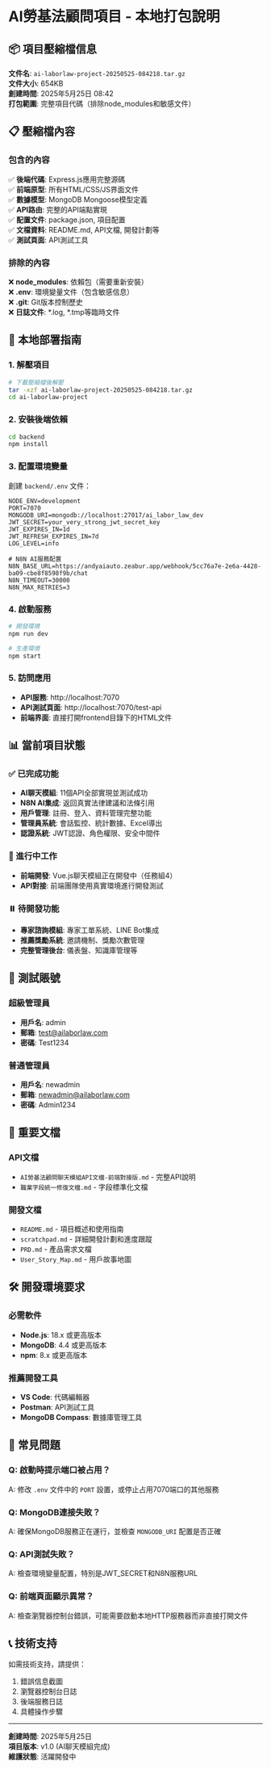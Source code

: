 # AI勞基法顧問項目 - 本地打包說明

## 📦 項目壓縮檔信息

**文件名**: `ai-laborlaw-project-20250525-084218.tar.gz`  
**文件大小**: 654KB  
**創建時間**: 2025年5月25日 08:42  
**打包範圍**: 完整項目代碼（排除node_modules和敏感文件）

## 📋 壓縮檔內容

### 包含的內容
✅ **後端代碼**: Express.js應用完整源碼  
✅ **前端原型**: 所有HTML/CSS/JS界面文件  
✅ **數據模型**: MongoDB Mongoose模型定義  
✅ **API路由**: 完整的API端點實現  
✅ **配置文件**: package.json, 項目配置  
✅ **文檔資料**: README.md, API文檔, 開發計劃等  
✅ **測試頁面**: API測試工具  

### 排除的內容  
❌ **node_modules**: 依賴包（需要重新安裝）  
❌ **.env**: 環境變量文件（包含敏感信息）  
❌ **.git**: Git版本控制歷史  
❌ **日誌文件**: *.log, *.tmp等臨時文件  

## 🚀 本地部署指南

### 1. 解壓項目
```bash
# 下載壓縮檔後解壓
tar -xzf ai-laborlaw-project-20250525-084218.tar.gz
cd ai-laborlaw-project
```

### 2. 安裝後端依賴
```bash
cd backend
npm install
```

### 3. 配置環境變量
創建 `backend/.env` 文件：
```env
NODE_ENV=development
PORT=7070
MONGODB_URI=mongodb://localhost:27017/ai_labor_law_dev
JWT_SECRET=your_very_strong_jwt_secret_key
JWT_EXPIRES_IN=1d
JWT_REFRESH_EXPIRES_IN=7d
LOG_LEVEL=info

# N8N AI服務配置
N8N_BASE_URL=https://andyaiauto.zeabur.app/webhook/5cc76a7e-2e6a-4428-ba09-cbe8f8598f9b/chat
N8N_TIMEOUT=30000
N8N_MAX_RETRIES=3
```

### 4. 啟動服務
```bash
# 開發環境
npm run dev

# 生產環境  
npm start
```

### 5. 訪問應用
- **API服務**: http://localhost:7070
- **API測試頁面**: http://localhost:7070/test-api
- **前端界面**: 直接打開frontend目錄下的HTML文件

## 📊 當前項目狀態

### ✅ 已完成功能
- **AI聊天模組**: 11個API全部實現並測試成功
- **N8N AI集成**: 返回真實法律建議和法條引用
- **用戶管理**: 註冊、登入、資料管理完整功能
- **管理員系統**: 會話監控、統計數據、Excel導出
- **認證系統**: JWT認證、角色權限、安全中間件

### 🔄 進行中工作
- **前端開發**: Vue.js聊天模組正在開發中（任務組4）
- **API對接**: 前端團隊使用真實環境進行開發測試

### ⏸️ 待開發功能
- **專家諮詢模組**: 專家工單系統、LINE Bot集成
- **推薦獎勵系統**: 邀請機制、獎勵次數管理
- **完整管理後台**: 儀表盤、知識庫管理等

## 🔑 測試賬號

### 超級管理員
- **用戶名**: admin
- **郵箱**: test@ailaborlaw.com
- **密碼**: Test1234

### 普通管理員
- **用戶名**: newadmin  
- **郵箱**: newadmin@ailaborlaw.com
- **密碼**: Admin1234

## 📝 重要文檔

### API文檔
- `AI勞基法顧問聊天模組API文檔-前端對接版.md` - 完整API說明
- `職業字段統一修復文檔.md` - 字段標準化文檔

### 開發文檔
- `README.md` - 項目概述和使用指南
- `scratchpad.md` - 詳細開發計劃和進度跟蹤
- `PRD.md` - 產品需求文檔
- `User_Story_Map.md` - 用戶故事地圖

## 🛠️ 開發環境要求

### 必需軟件
- **Node.js**: 18.x 或更高版本
- **MongoDB**: 4.4 或更高版本  
- **npm**: 8.x 或更高版本

### 推薦開發工具
- **VS Code**: 代碼編輯器
- **Postman**: API測試工具
- **MongoDB Compass**: 數據庫管理工具

## 🔧 常見問題

### Q: 啟動時提示端口被占用？
A: 修改 `.env` 文件中的 `PORT` 設置，或停止占用7070端口的其他服務

### Q: MongoDB連接失敗？
A: 確保MongoDB服務正在運行，並檢查 `MONGODB_URI` 配置是否正確

### Q: API測試失敗？
A: 檢查環境變量配置，特別是JWT_SECRET和N8N服務URL

### Q: 前端頁面顯示異常？
A: 檢查瀏覽器控制台錯誤，可能需要啟動本地HTTP服務器而非直接打開文件

## 📞 技術支持

如需技術支持，請提供：
1. 錯誤信息截圖
2. 瀏覽器控制台日誌
3. 後端服務日誌
4. 具體操作步驟

---

**創建時間**: 2025年5月25日  
**項目版本**: v1.0 (AI聊天模組完成)  
**維護狀態**: 活躍開發中 